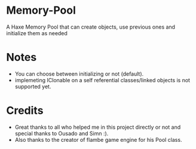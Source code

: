 Memory-Pool
===========

A Haxe Memory Pool that can create objects, use previous ones and initialize them as needed

Notes
===========

- You can choose between initializing or not (default).
- implemeting IClonable on a self referential classes/linked objects is not supported yet.

Credits
===========

- Great thanks to all who helped me in this project directly or not and special thanks to Ousado and Simn :).
- Also thanks to the creator of flambe game engine for his Pool class.
